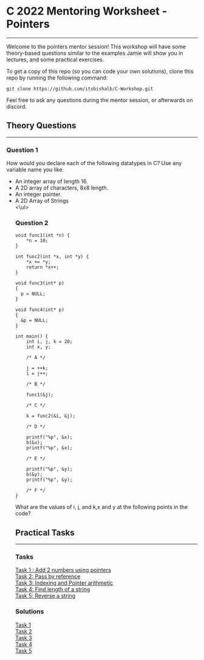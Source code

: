 # C 2022 Mentoring Worksheet - Pointers
---

Welcome to the pointers mentor session! This workshop will have some theory-based questions similar to the examples Jamie will show you in lectures, and some practical exercises.

To get a copy of this repo (so you can code your own solutions), clone this repo by running the following command:

```
git clone https://github.com/itsbishalb/C-Workshop.git
```

Feel free to ask any questions during the mentor session, or afterwards on discord.

## Theory Questions
---
### Question 1
How would you declare each of the following datatypes in C? Use any variable name you like.

<ul>
  <li>An integer array of length 16.</li>
  <li>A 2D array of characters, 8x8 length.</li>
  <li>An integer pointer.</li>
  <li>A 2D Array of Strings</li>
<\ul>

### Question 2
```
void func1(int *n) {
    *n = 10;
}

int func2(int *x, int *y) {
    *x += *y;
    return *x++;
}

void func3(int* p)
{
  p = NULL;
}

void func4(int* p)
{
  &p = NULL;
}

int main() {
    int i, j, k = 20;
    int x, y;

    /* A */

    j = ++k;
    i = j++;

    /* B */

    func1(&j);

    /* C */

    k = func2(&i, &j);

    /* D */
   
    printf("%p", &x);
    b(&x);
    printf("%p", &x);
    
    /* E */
    
    printf("%p", &y);
    b(&y);
    printf("%p", &y);
    
    /* F */
}
```
What are the values of i, j, and k,x and y at the following points in the code?

## Practical Tasks
___

### Tasks 

[Task 1 : Add 2 numbers using pointers](/task1.c)  <br>
[Task 2:  Pass by reference](task2.c) <br>
[Task 3: Indexing and Pointer arithmetic](task3.c) <br>
[Task 4: Find  length of a string](task4.c) <br>
[Task 5: Reverse a string](task5.c) <br>

### Solutions

[Task 1](/solutions/task1-solution.c)  <br>
[Task 2](/solutions/task2-solution.c)  <br>
[Task 3](/solutions/task3-solution.c)  <br>
[Task 4](/solutions/task4-solution.c)  <br>
[Task 5](/solutions/task5-solution.c)  <br>
